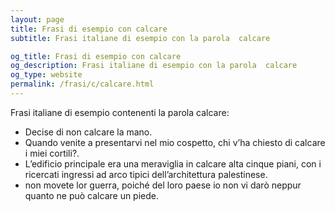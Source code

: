 ```yaml
---
layout: page
title: Frasi di esempio con calcare 
subtitle: Frasi italiane di esempio con la parola  calcare

og_title: Frasi di esempio con calcare 
og_description: Frasi italiane di esempio con la parola  calcare
og_type: website
permalink: /frasi/c/calcare.html
---
```


Frasi italiane di esempio contenenti la parola calcare:


- Decise di non calcare la mano.
- Quando venite a presentarvi nel mio cospetto, chi v’ha chiesto di calcare i miei cortili?.
- L’edificio principale era una meraviglia in calcare alta cinque piani, con i ricercati ingressi ad arco tipici dell’architettura palestinese.
- non movete lor guerra, poiché del loro paese io non vi darò neppur quanto ne può calcare un piede.
